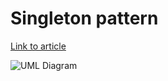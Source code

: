 # Singleton pattern

[Link to article](http://www.growingwiththeweb.com/2012/05/design-patterns-singleton.html)

![UML Diagram](http://1.bp.blogspot.com/-Qq3dINx5-mE/T5ekh0HkNAI/AAAAAAAAATg/k_AG1WuxPMg/s1600/Singleton.png)